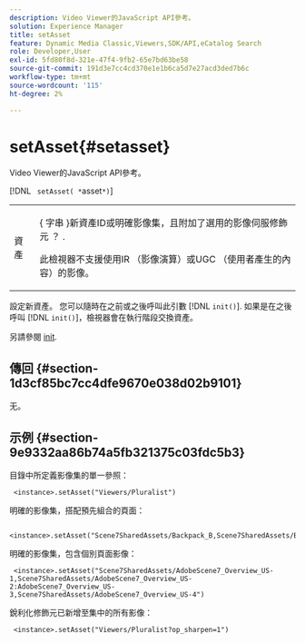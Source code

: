 ```yaml
---
description: Video Viewer的JavaScript API參考。
solution: Experience Manager
title: setAsset
feature: Dynamic Media Classic,Viewers,SDK/API,eCatalog Search
role: Developer,User
exl-id: 5fd80f8d-321e-47f4-9fb2-65e7bd63be58
source-git-commit: 191d3e7cc4cd370e1e1b6ca5d7e27acd3ded7b6c
workflow-type: tm+mt
source-wordcount: '115'
ht-degree: 2%

---
```


# setAsset{#setasset}

Video Viewer的JavaScript API參考。

[!DNL ` setAsset( *`asset`*)`]

<table id="table_896DFF34A68A403DB93A6D597461A573"> 
 <tbody> 
  <tr> 
   <td colname="col1"> <p> <span class="codeph"> <span class="varname"> 資產 </span> </span> </p> </td> 
   <td colname="col2"> <p>{ <span class="codeph"> 字串 </span>}新資產ID或明確影像集，且附加了選用的影像伺服修飾元 <span class="codeph"> ？ </span>. </p> <p> 此檢視器不支援使用IR （影像演算）或UGC （使用者產生的內容）的影像。 </p> </td> 
  </tr> 
 </tbody> 
</table>

設定新資產。 您可以隨時在之前或之後呼叫此引數 [!DNL `init()`]. 如果是在之後呼叫 [!DNL `init()`]，檢視器會在執行階段交換資產。

另請參閱 [init](../../../c-html5-s7-aem-asset-viewers/c-html5-20-ecatalog-viewer-about/c-html5-20-ecatalog-viewer-javascriptapiref/r-html5-ecatalog-viewer-20-javascriptapiref-init.md#reference-aee94dd92a28410784f7a1792e28683b).

## 傳回 {#section-1d3cf85bc7cc4dfe9670e038d02b9101}

无。

## 示例 {#section-9e9332aa86b74a5fb321375c03fdc5b3}

目錄中所定義影像集的單一參照：

```
 <instance>.setAsset("Viewers/Pluralist")
```

明確的影像集，搭配預先組合的頁面：

```
 <instance>.setAsset("Scene7SharedAssets/Backpack_B,Scene7SharedAssets/Backpack_C,Scene7SharedAssets/Backpack_H,Scene7SharedAssets/Backpack_J")
```

明確的影像集，包含個別頁面影像：

```
 <instance>.setAsset("Scene7SharedAssets/AdobeScene7_Overview_US-1,Scene7SharedAssets/AdobeScene7_Overview_US-2:AdobeScene7_Overview_US-3,Scene7SharedAssets/AdobeScene7_Overview_US-4")
```

銳利化修飾元已新增至集中的所有影像：

```
 <instance>.setAsset("Viewers/Pluralist?op_sharpen=1")
```
